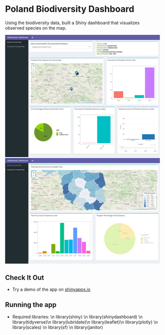 # Poland Biodiversity Dashboard
Using the biodiversity data, built a Shiny dashboard that visualizes observed species on the map.

![](https://github.com/avinashsajeevan/Poland-Biodiversity-Dashboard/blob/main/Screenshots/screencapture1.png)
![](https://github.com/avinashsajeevan/Poland-Biodiversity-Dashboard/blob/main/Screenshots/screencapture2.png)

## Check It Out
- Try a demo of the app on [shinyapps.io](https://avinash93.shinyapps.io/Poland_Biodiversity_Dashboard/)

## Running the app
- Required libraries: \n 
library(shiny) \n
library(shinydashboard) \n
library(tidyverse)\n
library(lubridate)\n
library(leaflet)\n
library(plotly) \n
library(scales) \n
library(sf) \n
library(janitor)
